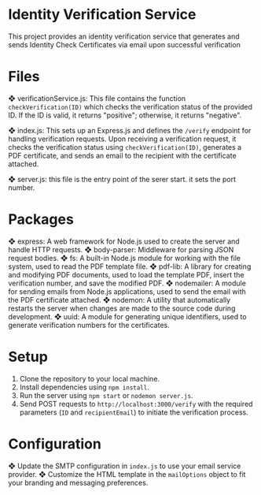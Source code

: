 # Identity Verification Service
This project provides an identity verification service that generates and sends Identity Check Certificates via email upon successful verification

# Files
❖ verificationService.js: This file contains the function `checkVerification(ID)` which checks the verification status of the provided ID. If the ID is valid, it returns "positive"; otherwise, it returns "negative".

❖ index.js: This sets up an Express.js and defines the `/verify` endpoint for handling verification requests. Upon receiving a verification request, it checks the verification status using `checkVerification(ID)`, generates a PDF certificate, and sends an email to the recipient with the certificate attached.

❖ server.js: this file is the entry point of the serer start. it sets the port number.

# Packages
❖ express: A web framework for Node.js used to create the server and handle HTTP requests.
❖ body-parser: Middleware for parsing JSON request bodies.
❖ fs: A built-in Node.js module for working with the file system, used to read the PDF template file.
❖ pdf-lib: A library for creating and modifying PDF documents, used to load the template PDF, insert the verification number, and save the modified PDF.
❖ nodemailer: A module for sending emails from Node.js applications, used to send the email with the PDF certificate attached.
❖ nodemon: A utility that automatically restarts the server when changes are made to the source code during development.
❖ uuid: A module for generating unique identifiers, used to generate verification numbers for the certificates.

# Setup
1. Clone the repository to your local machine.
2. Install dependencies using `npm install`.
3. Run the server using `npm start` or `nodemon server.js`.
4. Send POST requests to `http://localhost:3000/verify` with the required parameters (`ID` and `recipientEmail`) to initiate the verification process.

# Configuration
❖ Update the SMTP configuration in `index.js` to use your email service provider.
❖ Customize the HTML template in the `mailOptions` object to fit your branding and messaging preferences.